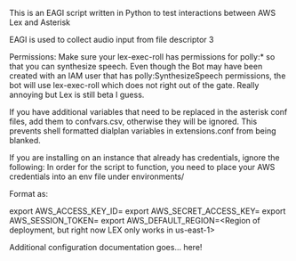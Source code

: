 This is an EAGI script written in Python to test interactions between AWS Lex and Asterisk

EAGI is used to collect audio input from file descriptor 3

Permissions: Make sure your lex-exec-roll has permissions for polly:* so that you can synthesize speech. Even though the Bot may have been created with an IAM user that has polly:SynthesizeSpeech permissions, the bot will use lex-exec-roll which does not right out of the gate. Really annoying but Lex is still beta I guess.

If you have additional variables that need to be replaced in the asterisk conf files, add them to confvars.csv,
otherwise they will be ignored. This prevents shell formatted dialplan variables in extensions.conf from being blanked.

If you are installing on an instance that already has credentials, ignore the following:
In order for the script to function, you need to place your AWS credentials into an env file under environments/

Format as:

export AWS_ACCESS_KEY_ID=<Your AWS Access Key Id>
export AWS_SECRET_ACCESS_KEY=<Your AWS Secret Access Key>
export AWS_SESSION_TOKEN=<Your AWS Session Token>
export AWS_DEFAULT_REGION=<Region of deployment, but right now LEX only works in us-east-1>

Additional configuration documentation goes... here!